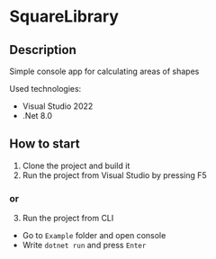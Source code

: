 # SquareLibrary

## Description

Simple console app for calculating areas of shapes

Used technologies: 
- Visual Studio 2022
- .Net 8.0

## How to start 

1. Clone the project and build it
2. Run the project from Visual Studio by pressing F5
 ### or
3. Run the project from CLI
 -  Go to `Example` folder and open console
 -  Write `dotnet run` and press `Enter`